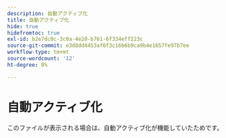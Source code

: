 ```yaml
---
description: 自動アクティブ化
title: 自動アクティブ化
hide: true
hidefromtoc: true
exl-id: b2e7dc0c-3c0a-4e20-b761-6f334eff223c
source-git-commit: e3d8dd4453af6f3c16b6b9ca9b4e1657fe97b7ee
workflow-type: tm+mt
source-wordcount: '12'
ht-degree: 0%

---
```


# 自動アクティブ化

このファイルが表示される場合は、自動アクティブ化が機能していたためです。
